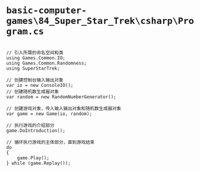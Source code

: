 # `basic-computer-games\84_Super_Star_Trek\csharp\Program.cs`

```

// 引入所需的命名空间和类
using Games.Common.IO;
using Games.Common.Randomness;
using SuperStarTrek;

// 创建控制台输入输出对象
var io = new ConsoleIO();
// 创建随机数生成器对象
var random = new RandomNumberGenerator();

// 创建游戏对象，传入输入输出对象和随机数生成器对象
var game = new Game(io, random);

// 执行游戏的介绍部分
game.DoIntroduction();

// 循环执行游戏的主体部分，直到游戏结束
do
{
    game.Play();
} while (game.Replay());

```